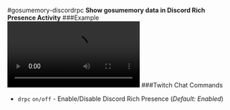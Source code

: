 #gosumemory-discordrpc
**Show gosumemory data in Discord Rich Presence Activity**
###Example
![video](https://user-images.githubusercontent.com/42871188/128455072-7b1dbbdb-5c4d-4be5-9b2f-2ceb67a85b4c.mp4)
###Twitch Chat Commands
* `drpc` `on/off` - Enable/Disable Discord Rich Presence (*Default: Enabled*)
